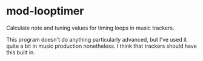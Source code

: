 # mod-looptimer
Calculate note and tuning values for timing loops in music trackers.

This program doesn't do anything particularly advanced, but I've used it quite a bit in music production nonetheless.
I think that trackers should have this built in.
